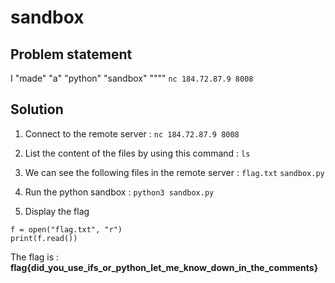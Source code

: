 # sandbox

## Problem statement

I "made" "a" "python" "sandbox" """"
```nc 184.72.87.9 8008```

## Solution

1. Connect to the remote server : ```nc 184.72.87.9 8008```

2. List the content of the files by using this command : ```ls```

3. We can see the following files in the remote server : ```flag.txt```  ```sandbox.py```

4. Run the python sandbox : ```python3 sandbox.py```

5. Display the flag

```
f = open("flag.txt", "r")
print(f.read())
```

The flag is : **flag{did_you_use_ifs_or_python_let_me_know_down_in_the_comments}**
